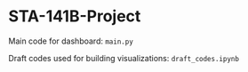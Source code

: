# STA-141B-Project

Main code for dashboard: `main.py`

Draft codes used for building visualizations: `draft_codes.ipynb`